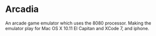 # Arcadia
An arcade game emulator which uses the 8080 processor. Making the emulator play for Mac OS X 10.11 El Capitan and XCode 7, and iphone.
